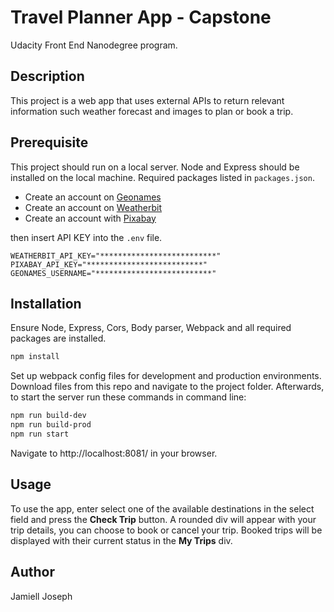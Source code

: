 # Travel Planner App - Capstone
Udacity Front End Nanodegree program. 


## Description
This project is a web app that uses external APIs to return relevant information such weather forecast and images to plan or book a trip.


## Prerequisite
This project should run on a local server. Node and Express should be installed on the local machine. Required packages listed in `packages.json`.
	
- Create an account on [Geonames](http://www.geonames.org/export/web-services.html) 
- Create an account on [Weatherbit](https://www.weatherbit.io/account/create)
- Create an account with [Pixabay](https://pixabay.com/api/docs/)

then insert API KEY into the `.env` file.

```
WEATHERBIT_API_KEY="**************************"
PIXABAY_API_KEY="**************************"
GEONAMES_USERNAME="**************************"
```


## Installation
Ensure Node, Express, Cors, Body parser, Webpack and all required packages are installed.

```bash
npm install
```

Set up webpack config files for development and production environments.  Download files from this repo and navigate to the project folder. Afterwards, to start the server run these commands in command line:

```bash
npm run build-dev
npm run build-prod
npm run start
```

Navigate to http://localhost:8081/ in your browser.


## Usage
To use the app, enter select one of the available destinations in the select field and press the **Check Trip** button. A rounded div will appear with your trip details, you can choose to book or cancel your trip. Booked trips will be displayed with their current status in the **My Trips** div.



## Author
Jamiell Joseph